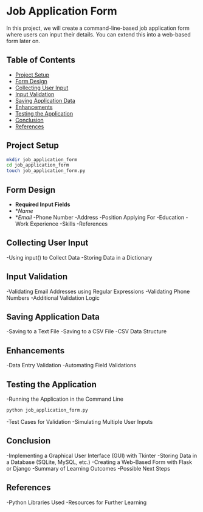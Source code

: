 # Job Application Form

In this project, we will create a command-line-based job application form where users can input their details. You can extend this into a web-based form later on.

## Table of Contents

- [Project Setup](#project-setup)
- [Form Design](#form-design)
- [Collecting User Input](#collecting-user-input)
- [Input Validation](#input-validation)
- [Saving Application Data](#saving-application-data)
- [Enhancements](#enhancements)
- [Testing the Application](#testing-the-application)
- [Conclusion](#conclusion)
- [References](#references)

## Project Setup

```bash
mkdir job_application_form
cd job_application_form
touch job_application_form.py
```

## Form Design

- **Required Input Fields**
- **Name*
- **Email*
-Phone Number
-Address
-Position Applying For
-Education
-Work Experience
-Skills
-References

## Collecting User Input

-Using input() to Collect Data
-Storing Data in a Dictionary

## Input Validation

-Validating Email Addresses using Regular Expressions
-Validating Phone Numbers
-Additional Validation Logic

## Saving Application Data

-Saving to a Text File
-Saving to a CSV File
-CSV Data Structure

## Enhancements

-Data Entry Validation
-Automating Field Validations

## Testing the Application

-Running the Application in the Command Line

```bash
python job_application_form.py
```

-Test Cases for Validation
-Simulating Multiple User Inputs

## Conclusion

-Implementing a Graphical User Interface (GUI) with Tkinter
-Storing Data in a Database (SQLite, MySQL, etc.)
-Creating a Web-Based Form with Flask or Django
-Summary of Learning Outcomes
-Possible Next Steps

## References

-Python Libraries Used
-Resources for Further Learning
